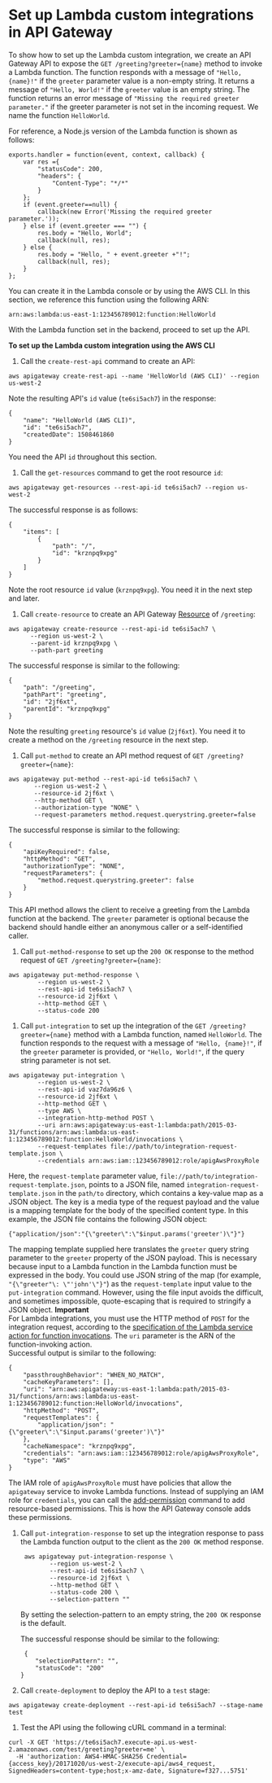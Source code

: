 # Set up Lambda custom integrations in API Gateway<a name="set-up-lambda-custom-integrations"></a>

 To show how to set up the Lambda custom integration, we create an API Gateway API to expose the `GET /greeting?greeter={name}` method to invoke a Lambda function\. The function responds with a message of `"Hello, {name}!"` if the `greeter` parameter value is a non\-empty string\. It returns a message of `"Hello, World!"` if the `greeter` value is an empty string\. The function returns an error message of `"Missing the required greeter parameter."` if the greeter parameter is not set in the incoming request\. We name the function `HelloWorld`\.

For reference, a Node\.js version of the Lambda function is shown as follows:

```
exports.handler = function(event, context, callback) {
    var res ={
        "statusCode": 200,
        "headers": {
            "Content-Type": "*/*"
        }
    };
    if (event.greeter==null) {
        callback(new Error('Missing the required greeter parameter.'));
    } else if (event.greeter === "") {
        res.body = "Hello, World";
        callback(null, res);
    } else {
        res.body = "Hello, " + event.greeter +"!";
        callback(null, res);
    }
};
```

You can create it in the Lambda console or by using the AWS CLI\. In this section, we reference this function using the following ARN:

```
arn:aws:lambda:us-east-1:123456789012:function:HelloWorld
```

With the Lambda function set in the backend, proceed to set up the API\.<a name="set-up-lambda-custom-integration-using-cli"></a>

**To set up the Lambda custom integration using the AWS CLI**

1.  Call the `create-rest-api` command to create an API:

   ```
   aws apigateway create-rest-api --name 'HelloWorld (AWS CLI)' --region us-west-2
   ```

   Note the resulting API's `id` value \(`te6si5ach7`\) in the response:

   ```
   {
       "name": "HelloWorld (AWS CLI)", 
       "id": "te6si5ach7", 
       "createdDate": 1508461860
   }
   ```

   You need the API `id` throughout this section\.

1.  Call the `get-resources` command to get the root resource `id`:

   ```
   aws apigateway get-resources --rest-api-id te6si5ach7 --region us-west-2
   ```

   The successful response is as follows:

   ```
   {
       "items": [
           {
               "path": "/", 
               "id": "krznpq9xpg"
           }
       ]
   }
   ```

   Note the root resource `id` value \(`krznpq9xpg`\)\. You need it in the next step and later\.

1.  Call `create-resource` to create an API Gateway [Resource](https://docs.aws.amazon.com/apigateway/api-reference/resource/resource/) of `/greeting`:

   ```
   aws apigateway create-resource --rest-api-id te6si5ach7 \
         --region us-west-2 \
         --parent-id krznpq9xpg \
         --path-part greeting
   ```

   The successful response is similar to the following:

   ```
   {
       "path": "/greeting", 
       "pathPart": "greeting", 
       "id": "2jf6xt", 
       "parentId": "krznpq9xpg"
   }
   ```

   Note the resulting `greeting` resource's `id` value \(`2jf6xt`\)\. You need it to create a method on the `/greeting` resource in the next step\.

1.  Call `put-method` to create an API method request of `GET /greeting?greeter={name}`:

   ```
   aws apigateway put-method --rest-api-id te6si5ach7 \
          --region us-west-2 \
          --resource-id 2jf6xt \
          --http-method GET \
          --authorization-type "NONE" \
          --request-parameters method.request.querystring.greeter=false
   ```

   The successful response is similar to the following:

   ```
   {
       "apiKeyRequired": false, 
       "httpMethod": "GET", 
       "authorizationType": "NONE", 
       "requestParameters": {
           "method.request.querystring.greeter": false
       }
   }
   ```

   This API method allows the client to receive a greeting from the Lambda function at the backend\. The `greeter` parameter is optional because the backend should handle either an anonymous caller or a self\-identified caller\.

1.  Call `put-method-response` to set up the `200 OK` response to the method request of `GET /greeting?greeter={name}`:

   ```
   aws apigateway put-method-response \
           --region us-west-2 \
           --rest-api-id te6si5ach7 \ 
           --resource-id 2jf6xt \
           --http-method GET \
           --status-code 200
   ```

1.  Call `put-integration` to set up the integration of the `GET /greeting?greeter={name}` method with a Lambda function, named `HelloWorld`\. The function responds to the request with a message of `"Hello, {name}!"`, if the `greeter` parameter is provided, or `"Hello, World!"`, if the query string parameter is not set\.

   ```
   aws apigateway put-integration \
           --region us-west-2 \
           --rest-api-id vaz7da96z6 \
           --resource-id 2jf6xt \
           --http-method GET \
           --type AWS \
           --integration-http-method POST \
           --uri arn:aws:apigateway:us-east-1:lambda:path/2015-03-31/functions/arn:aws:lambda:us-east-1:123456789012:function:HelloWorld/invocations \
           --request-templates file://path/to/integration-request-template.json \
           --credentials arn:aws:iam::123456789012:role/apigAwsProxyRole
   ```

   Here, the `request-template` parameter value, `file://path/to/integration-request-template.json`, points to a JSON file, named `integration-request-template.json` in the `path/to` directory, which contains a key\-value map as a JSON object\. The key is a media type of the request payload and the value is a mapping template for the body of the specified content type\. In this example, the JSON file contains the following JSON object:

   ```
   {"application/json":"{\"greeter\":\"$input.params('greeter')\"}"}
   ```

   The mapping template supplied here translates the `greeter` query string parameter to the `greeter` property of the JSON payload\. This is necessary because input to a Lambda function in the Lambda function must be expressed in the body\. You could use JSON string of the map \(for example, `"{\"greeter"\: \"'john'\"}"`\) as the `request-template` input value to the `put-integration` command\. However, using the file input avoids the difficult, and sometimes impossible, quote\-escaping that is required to stringify a JSON object\.
**Important**  
For Lambda integrations, you must use the HTTP method of `POST` for the integration request, according to the [specification of the Lambda service action for function invocations](https://docs.aws.amazon.com/lambda/latest/dg/API_Invoke.html)\. The `uri` parameter is the ARN of the function\-invoking action\.  
Successful output is similar to the following:

   ```
   {
       "passthroughBehavior": "WHEN_NO_MATCH", 
       "cacheKeyParameters": [], 
       "uri": "arn:aws:apigateway:us-east-1:lambda:path/2015-03-31/functions/arn:aws:lambda:us-east-1:123456789012:function:HelloWorld/invocations", 
       "httpMethod": "POST", 
       "requestTemplates": {
           "application/json": "{\"greeter\":\"$input.params('greeter')\"}"
       }, 
       "cacheNamespace": "krznpq9xpg", 
       "credentials": "arn:aws:iam::123456789012:role/apigAwsProxyRole", 
       "type": "AWS"
   }
   ```

   The IAM role of `apigAwsProxyRole` must have policies that allow the `apigateway` service to invoke Lambda functions\. Instead of supplying an IAM role for `credentials`, you can call the [add\-permission](https://docs.aws.amazon.com/cli/latest/reference/lambda/add-permission.html) command to add resource\-based permissions\. This is how the API Gateway console adds these permissions\. 

1. Call `put-integration-response` to set up the integration response to pass the Lambda function output to the client as the `200 OK` method response\.

   ```
    aws apigateway put-integration-response \
           --region us-west-2 \
           --rest-api-id te6si5ach7 \
           --resource-id 2jf6xt \
           --http-method GET \
           --status-code 200 \
           --selection-pattern ""
   ```

   By setting the selection\-pattern to an empty string, the `200 OK` response is the default\. 

   The successful response should be similar to the following:

   ```
    {
       "selectionPattern": "", 
       "statusCode": "200"
   }
   ```

1.  Call `create-deployment` to deploy the API to a `test` stage:

   ```
   aws apigateway create-deployment --rest-api-id te6si5ach7 --stage-name test
   ```

1.  Test the API using the following cURL command in a terminal:

   ```
   curl -X GET 'https://te6si5ach7.execute-api.us-west-2.amazonaws.com/test/greeting?greeter=me' \
     -H 'authorization: AWS4-HMAC-SHA256 Credential={access_key}/20171020/us-west-2/execute-api/aws4_request, SignedHeaders=content-type;host;x-amz-date, Signature=f327...5751'
   ```
